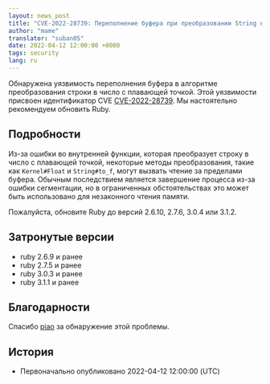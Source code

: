 ```yaml
---
layout: news_post
title: "CVE-2022-28739: Переполнение буфера при преобразовании String в Float"
author: "mame"
translator: "suban05"
date: 2022-04-12 12:00:00 +0000
tags: security
lang: ru
---
```


Обнаружена уязвимость переполнения буфера в алгоритме преобразования строки в число с плавающей точкой.
Этой уязвимости присвоен идентификатор CVE [CVE-2022-28739](https://www.cve.org/CVERecord?id=CVE-2022-28739).
Мы настоятельно рекомендуем обновить Ruby.

## Подробности

Из-за ошибки во внутренней функции, которая преобразует строку в число с плавающей точкой, некоторые методы преобразования, такие как `Kernel#Float` и `String#to_f`, могут вызвать чтение за пределами буфера.
Обычным последствием является завершение процесса из-за ошибки сегментации, но в ограниченных обстоятельствах это может быть использовано для незаконного чтения памяти.

Пожалуйста, обновите Ruby до версий 2.6.10, 2.7.6, 3.0.4 или 3.1.2.

## Затронутые версии

* ruby 2.6.9 и ранее
* ruby 2.7.5 и ранее
* ruby 3.0.3 и ранее
* ruby 3.1.1 и ранее

## Благодарности

Спасибо [piao](https://hackerone.com/piao?type=user) за обнаружение этой проблемы.

## История

* Первоначально опубликовано 2022-04-12 12:00:00 (UTC)
